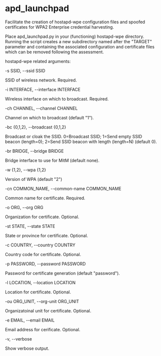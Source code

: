 # apd_launchpad
Facilitate the creation of hostapd-wpe configuration files and spoofed certificates for WPA2 Enterprise credential harvesting.

Place apd_launchpad.py in your (functioning) hostapd-wpe directory. Running the script creates a new subdirectory named after the "TARGET" parameter and containing the associated configuration and certificate files which can be removed following the assessment.

hostapd-wpe related arguments:

-s SSID, --ssid SSID

SSID of wireless network. Required.

-i INTERFACE, --interface INTERFACE  

Wireless interface on which to broadcast. Required.

-ch CHANNEL, --channel CHANNEL  

Channel on which to broadcast (default "1").

-bc {0,1,2}, --broadcast {0,1,2}  

Broadcast or cloak the SSID. 0=Broadcast SSID; 1=Send empty SSID beacon (length=0); 2=Send SSID beacon with length (length=N) (default 0).

-br BRIDGE, --bridge BRIDGE

Bridge interface to use for MitM (default none).

-w {1,2}, --wpa {1,2}

Version of WPA (default "2")

-cn COMMON_NAME, --common-name COMMON_NAME

Common name for certificate. Required.

-o ORG, --org ORG     

Organization for certificate. Optional.

-st STATE, --state STATE

State or province for certificate. Optional.

-c COUNTRY, --country COUNTRY

Country code for certificate. Optional.

-p PASSWORD, --password PASSWORD

Password for certificate generation (default "password").

-l LOCATION, --location LOCATION

Location for certificate. Optional.

-ou ORG_UNIT, --org-unit ORG_UNIT

Organizatoinal unit for certificate. Optional.

-e EMAIL, --email EMAIL

Email address for cerificate. Optional.

-v, --verbose

Show verbose output.
